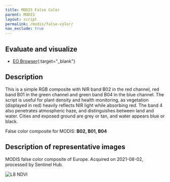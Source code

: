 ```yaml
---
title: MODIS False Color
parent: MODIS
layout: script
permalink: /modis/false-color/
nav_exclude: true
---
```



## Evaluate and visualize

- [EO Browser](https://sentinelshare.page.link/pkQi){:target="_blank"}   

## Description

This is a simple RGB composite with NIR band B02 in the red channel, red band B01 in the green channel and green band B04 in the blue channel. The script is useful for plant density and health monitoring, as vegetation (displayed in red) heavily reflects NIR light while absorbing red. The band 4 also penetrates atmospheric haze, and distinguishes between land and water. Cities and exposed ground are grey or tan, and water appears blue or black.

False color composite for MODIS: **B02, B01, B04**

## Description of representative images

MODIS false color composite of Europe. Acquired on 2021-08-02, processed by Sentinel Hub. 

![L8 NDVI](fig/fig1.png)


 